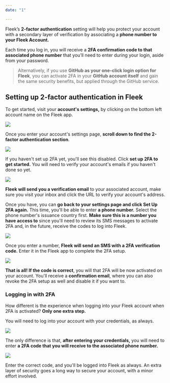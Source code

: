 ```yaml
---
date: "1"

---
```


Fleek’s **2-factor authentication** setting will help you protect your account with a secondary layer of verification by associating a **phone number to your Fleek Account.** 

Each time you log in, you will receive a **2FA confirmation code to that associated phone number** that you’ll need to enter during your login, aside from your password.

> Alternatively, if you use **GitHub as your one-click login option for Fleek**, you can activate 2FA in your **GitHub account itself** and gain the same security benefits, but applied through the GitHub service.

## Setting up 2-factor authentication in Fleek

To get started, visit your **account's settings,** by clicking on the bottom left account name on the Fleek app.

![](https://storageapi2.fleek.co/fleek-team-bucket/blog-2fa/image%20261%20(1).png)

Once you enter your account's settings page, **scroll down to find the 2-factor authentication section**.

![](https://storageapi2.fleek.co/fleek-team-bucket/blog-2fa/image%20262.png)

If you haven't set up 2FA yet, you'll see this disabled. Click **set up 2FA to get started.** You will need to verify your account's emails if you haven't done so yet.

![](https://storageapi2.fleek.co/fleek-team-bucket/blog-2fa/image%20263.png)

**Fleek will send you a verification email** to your associated account, make sure you visit your inbox and click the URL to verify your account's address.

Once you have, you can **go back to your settings page and click Set Up 2FA again.** This time, you'll be able to enter **a phone number.** Select the phone number's issuance country first. **Make sure this is a number you have access to** since you'll need to review its SMS messages to activate 2FA and, in the future, receive the codes to log into Fleek.

![](https://storageapi2.fleek.co/fleek-team-bucket/blog-2fa/Group%205984.png)

Once you enter a number, **Fleek will send an SMS with a 2FA verification code.** Enter it in the Fleek app to complete the 2FA setup.

![](https://storageapi2.fleek.co/fleek-team-bucket/blog-2fa/Group%205986.png)

**That is all! If the code is correct**, you will that 2FA will be now activated on your account. You'll receive a **confirmation email**, where you can also revoke the 2FA setup as well and disable it if you want to.

### Logging in with 2FA

How different is the experience when logging into your Fleek account when 2FA is activated? **Only one extra step.**

You will need to log into your account with your credentials, as always.

![](https://storageapi2.fleek.co/fleek-team-bucket/blog-2fa/2fa.png)

The only difference is that, **after entering your credentials,** you will need to enter **a 2FA code that you will receive to the associated phone number.** 

![](https://storageapi2.fleek.co/fleek-team-bucket/blog-2fa/image%20268.png)

Enter the correct code, and you'll be logged into Fleek as always. An extra layer of security goes a long way to secure your account, with a minor effort involved.
